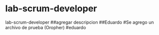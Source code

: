 # lab-scrum-developer
lab-scrum-developer
##agregar descripcion
##Eduardo
#Se agrego un archivo de prueba (Oropher)
#eduardo
